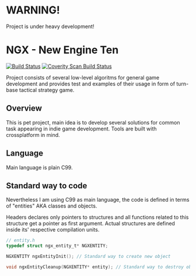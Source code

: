 # WARNING!

Project is under heavy development!

# NGX - New Engine Ten
[![Build Status](https://travis-ci.org/masscry/ngx.svg?branch=master)](https://travis-ci.org/masscry/ngx)
<a href="https://scan.coverity.com/projects/masscry-ngx">
  <img alt="Coverity Scan Build Status"
       src="https://scan.coverity.com/projects/12012/badge.svg"/>
</a>

Project consists of several low-level algoritms for general game development 
and provides test and examples of their usage in form of turn-base tactical 
strategy game.

## Overview

This is pet project, main idea is to develop several solutions for common task
appearing in indie game development. Tools are built with crossplatform in mind.

## Language

Main language is plain C99.

## Standard way to code

Nevertheless I am using C99 as main language, the code is defined in terms of 
"entities" AKA classes and objects.

Headers declares only pointers to structures and all functions related to 
this structure get a pointer as first argument. Actual structures are defined
inside its' respective compilation units.

```c
// entity.h
typedef struct ngx_entity_t* NGXENTITY;

NGXENTITY ngxEntityInit(); // Standard way to create new object

void ngxEntityCleanup(NGXENTITY* entity); // Standard way to destroy object. 
                                